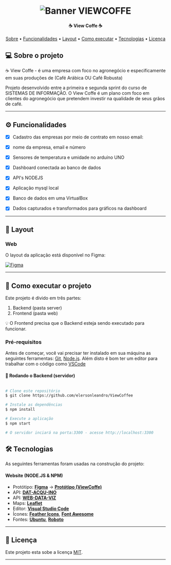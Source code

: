  
</p>
<h1 align="center">
    <img alt="Banner VIEWCOFFE" title="#ViewCoffe" src="https://prnt.sc/G10vEaNL7Jpt" />
</h1>

<h4 align="center"> 
	☕ View Coffe ☕
</h4>

<p align="center">
 <a href="#-sobre-o-projeto">Sobre</a> •
 <a href="#-funcionalidades">Funcionalidades</a> •
 <a href="#-layout">Layout</a> • 
 <a href="#-como-executar-o-projeto">Como executar</a> • 
 <a href="#-tecnologias">Tecnologias</a> • 
 <a href="#user-content--licença">Licença</a>
</p>


## 💻 Sobre o projeto

☕ View Coffe - é uma empresa com foco no agronegócio e especificamente em suas produções de (Café Arábica OU Café Robusta)  

Projeto desenvolvido entre a primeira e segunda sprint do curso de SISTEMAS DE INFORMAÇÃO. O View Coffe é um plano com foco em clientes do agronegócio que pretendem investir na qualidade de seus grãos de café.

---

## ⚙️ Funcionalidades

- [x] Cadastro das empresas por meio de contrato em nosso email:
- [x] nome da empresa, email e número
- [x] Sensores de temperatura e umidade no arduíno UNO
- [x] Dashboard conectada ao banco de dados 
- [x] API's NODEJS
- [x] Aplicação mysql local
- [x] Banco de dados em uma VirtualBox
- [x] Dados capturados e transformados para gráficos na dashboard


---

## 🎨 Layout


### Web

O layout da aplicação está disponível no Figma:

<a href="https://www.figma.com/file/ftyieZxb2JZDGb8z2h3bOI/View-Coffee?type=design&node-id=0-1&mode=design&t=fFHDpgRoDIkGgtxc-0">
  <img alt="Figma" src="https://prnt.sc/c_LUwDouleNE">
</a>

---

## 🚀 Como executar o projeto

Este projeto é divido em três partes:
1. Backend (pasta server) 
2. Frontend (pasta web)

💡 O Frontend precisa que o Backend esteja sendo executado para funcionar.

### Pré-requisitos

Antes de começar, você vai precisar ter instalado em sua máquina as seguintes ferramentas:
[Git](https://git-scm.com), [Node.js](https://nodejs.org/en/). 
Além disto é bom ter um editor para trabalhar com o código como [VSCode](https://code.visualstudio.com/)

#### 🎲 Rodando o Backend (servidor)

```bash

# Clone este repositório
$ git clone https://github.com/elersonleandro/ViewCoffee

# Instale as dependências
$ npm install

# Execute a aplicação
$ npm start

# O servidor inciará na porta:3300 - acesse http://localhost:3300 

```


## 🛠 Tecnologias

As seguintes ferramentas foram usadas na construção do projeto:

#### **Website**  (NODE.JS & NPM)


-   Protótipo:  **[Figma](https://www.figma.com/)**  →  **[Protótipo (ViewCoffe)](https://www.figma.com/file/ftyieZxb2JZDGb8z2h3bOI/View-Coffee?type=design&node-id=0-1&mode=design&t=fFHDpgRoDIkGgtxc-0)**
-   API:  **[DAT-ACQU-INO](https://github.com/BandTec/dat-acqu-ino)**
-   API:  **[WEB-DATA-VIZ](https://github.com/BandTec/web-data-viz)**
-   Maps:  **[Leaflet](https://react-leaflet.js.org/en/)**
-   Editor:  **[Visual Studio Code](https://code.visualstudio.com/)**
-   Ícones:  **[Feather Icons](https://feathericons.com/)**,  **[Font Awesome](https://fontawesome.com/)**
-   Fontes:  **[Ubuntu](https://fonts.google.com/specimen/Ubuntu)**,  **[Roboto](https://fonts.google.com/specimen/Roboto)**


---



## 📝 Licença

Este projeto esta sobe a licença [MIT](./LICENSE).

---

